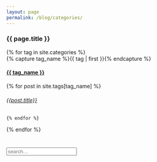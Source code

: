 ```yaml
---
layout: page
permalink: /blog/categories/
---
```

 

<h3>  {{ page.title }} </h3>

<div id="categories">
{% for tag in site.categories %}
  <div class="category-box" >
    {% capture tag_name %}{{ tag | first }}{% endcapture %}
    <div id="#{{ tag_name | slugize }}"></div>
    <h4 class="tag-head"><a href="{{ site.baseurl }}/blog/categories/{{ tag_name }}">{{ tag_name }}</a></h4>
    <a name="{{ tag_name | slugize }}"></a>
     {% for post in site.tags[tag_name] %}
    <article class="center">
      <h6 ><a href="{{ site.baseurl }}{{ post.url }}">{{post.title}}</a></h6>
    </article>


    {% endfor %}
    
  </div>
{% endfor %}
</div>

<div id="results">
  <h1><!-- `key` listing for `value` --></h1>

  <ul class="results">
    <!-- results lists -->
  </ul>
</div>

<!-- Html Elements for Search -->
<div class="card">
<div id="search-container">
<input type="text" id="search-input" placeholder="search...">
<ul id="results-container"></ul>
</div>
</div>

<!-- Script pointing to jekyll-search.js -->
<script src="{{site.baseurl}}/dest/jekyll-search.js" type="text/javascript"></script>


<script type="text/javascript">
      SimpleJekyllSearch({
        searchInput: document.getElementById('search-input'),
        resultsContainer: document.getElementById('results-container'),
        json: '{{ site.baseurl }}/search2.json',
        searchResultTemplate: '<li><a href="{url}" title="{desc}">{title}</a></li>',
        noResultsText: 'No results found',
        limit: 10,
        fuzzy: false,
        exclude: ['Welcome']
      })
</script>
